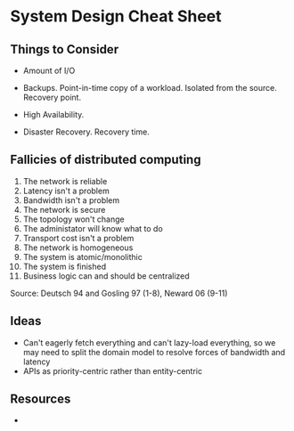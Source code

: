 # System Design Cheat Sheet


## Things to Consider

- Amount of I/O


- Backups. Point-in-time copy of a workload. Isolated from the source. Recovery point.
- High Availability.
- Disaster Recovery. Recovery time.



## Fallicies of distributed computing
1. The network is reliable
1. Latency isn't a problem
1. Bandwidth isn't a problem
1. The network is secure
1. The topology won't change
1. The administator will know what to do 
1. Transport cost isn't a problem
1. The network is homogeneous
1. The system is atomic/monolithic
1. The system is finished
1. Business logic can and should be centralized

Source: Deutsch 94 and Gosling 97 (1-8), Neward 06 (9-11)



## Ideas
- Can't eagerly fetch everything and can't lazy-load everything, so we may need to split the domain model to resolve forces of bandwidth and latency
- APIs as priority-centric rather than entity-centric



## Resources
- 


